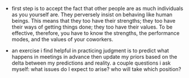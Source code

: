 * first step is to accept the fact that other people are as much individuals as you yourself are. They perversely insist on behaving like human beings. This means that they too have their strengths; they too have their ways of getting things done; they too have their values. To be effective, therefore, you have to know the strengths, the performance modes, and the values of your coworkers.

* an exercise i find helpful in practicing judgment is to predict what happens in meetings in advance then update my priors based on the delta between my predictions and reality. a couple questions i ask myself: what issues do I expect to arise? who will take which position? 